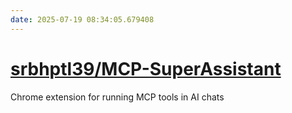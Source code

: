 ```yaml
---
date: 2025-07-19 08:34:05.679408
---
```


# [srbhptl39/MCP-SuperAssistant](https://github.com/srbhptl39/MCP-SuperAssistant)

Chrome extension for running MCP tools in AI chats